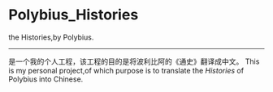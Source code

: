 # Polybius_Histories
the Histories,by Polybius.
***
是一个我的个人工程，该工程的目的是将波利比阿的《通史》翻译成中文。
This is my personal project,of which purpose is to translate the *Histories* of Polybius into Chinese.
